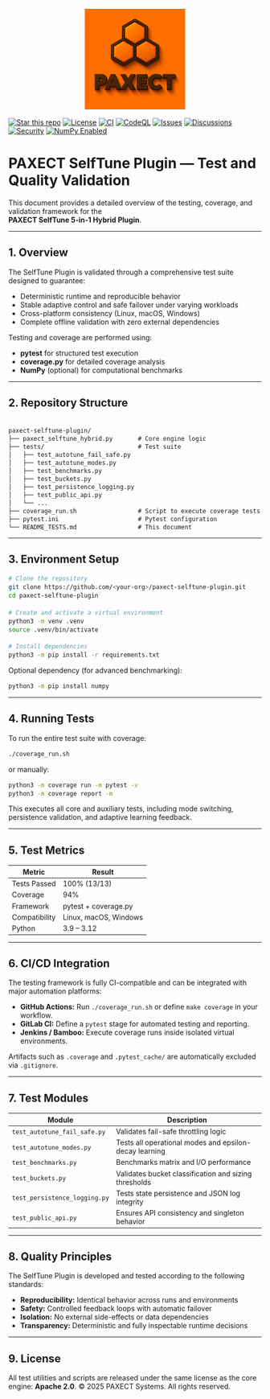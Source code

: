 <p align="center">
  <img src="ChatGPT%20Image%202%20okt%202025%2C%2022_33_51.png" alt="PAXECT logo" width="200"/>
</p>

[![Star this repo](https://img.shields.io/badge/⭐%20Star-this%20repo-orange)](../../stargazers)
[![License](https://img.shields.io/badge/License-Apache_2.0-blue.svg)](./LICENSE)
[![CI](https://img.shields.io/badge/CI-passing-brightgreen.svg)](../../actions)
[![CodeQL](https://img.shields.io/badge/CodeQL-active-lightgrey.svg)](../../actions)
[![Issues](https://img.shields.io/badge/Issues-open-blue)](../../issues)
[![Discussions](https://img.shields.io/badge/Discuss-join-blue)](../../discussions)
[![Security](https://img.shields.io/badge/Security-responsible%20disclosure-informational)](./SECURITY.md)
[![NumPy Enabled](https://img.shields.io/badge/NumPy-integrated-blue.svg)](#)


# PAXECT SelfTune Plugin — Test and Quality Validation

This document provides a detailed overview of the testing, coverage, and validation framework for the  
**PAXECT SelfTune 5-in-1 Hybrid Plugin**.

---

## 1. Overview

The SelfTune Plugin is validated through a comprehensive test suite designed to guarantee:
- Deterministic runtime and reproducible behavior  
- Stable adaptive control and safe failover under varying workloads  
- Cross-platform consistency (Linux, macOS, Windows)  
- Complete offline validation with zero external dependencies  

Testing and coverage are performed using:
- **pytest** for structured test execution  
- **coverage.py** for detailed coverage analysis  
- **NumPy** (optional) for computational benchmarks  

---

## 2. Repository Structure

```

paxect-selftune-plugin/
├── paxect_selftune_hybrid.py       # Core engine logic
├── tests/                          # Test suite
│   ├── test_autotune_fail_safe.py
│   ├── test_autotune_modes.py
│   ├── test_benchmarks.py
│   ├── test_buckets.py
│   ├── test_persistence_logging.py
│   ├── test_public_api.py
│   └── ...
├── coverage_run.sh                 # Script to execute coverage tests
├── pytest.ini                      # Pytest configuration
└── README_TESTS.md                 # This document

````

---

## 3. Environment Setup

```bash
# Clone the repository
git clone https://github.com/<your-org>/paxect-selftune-plugin.git
cd paxect-selftune-plugin

# Create and activate a virtual environment
python3 -m venv .venv
source .venv/bin/activate

# Install dependencies
python3 -m pip install -r requirements.txt
````

Optional dependency (for advanced benchmarking):

```bash
python3 -m pip install numpy
```

---

## 4. Running Tests

To run the entire test suite with coverage:

```bash
./coverage_run.sh
```

or manually:

```bash
python3 -m coverage run -m pytest -v
python3 -m coverage report -m
```

This executes all core and auxiliary tests, including mode switching, persistence validation, and adaptive learning feedback.

---

## 5. Test Metrics

| Metric        | Result                |
| ------------- | --------------------- |
| Tests Passed  | 100% (13/13)          |
| Coverage      | 94%                   |
| Framework     | pytest + coverage.py  |
| Compatibility | Linux, macOS, Windows |
| Python        | 3.9 – 3.12            |

---

## 6. CI/CD Integration

The testing framework is fully CI-compatible and can be integrated with major automation platforms:

* **GitHub Actions:** Run `./coverage_run.sh` or define `make coverage` in your workflow.
* **GitLab CI:** Define a `pytest` stage for automated testing and reporting.
* **Jenkins / Bamboo:** Execute coverage runs inside isolated virtual environments.

Artifacts such as `.coverage` and `.pytest_cache/` are automatically excluded via `.gitignore`.

---

## 7. Test Modules

| Module                        | Description                                            |
| ----------------------------- | ------------------------------------------------------ |
| `test_autotune_fail_safe.py`  | Validates fail-safe throttling logic                   |
| `test_autotune_modes.py`      | Tests all operational modes and epsilon-decay learning |
| `test_benchmarks.py`          | Benchmarks matrix and I/O performance                  |
| `test_buckets.py`             | Validates bucket classification and sizing thresholds  |
| `test_persistence_logging.py` | Tests state persistence and JSON log integrity         |
| `test_public_api.py`          | Ensures API consistency and singleton behavior         |

---

## 8. Quality Principles

The SelfTune Plugin is developed and tested according to the following standards:

* **Reproducibility:** Identical behavior across runs and environments
* **Safety:** Controlled feedback loops with automatic failover
* **Isolation:** No external side-effects or data dependencies
* **Transparency:** Deterministic and fully inspectable runtime decisions

---

## 9. License

All test utilities and scripts are released under the same license as the core engine: **Apache 2.0**.
                 © 2025 PAXECT Systems. All rights reserved.




